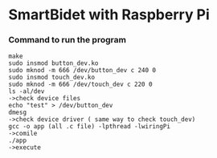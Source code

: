 # SmartBidet with Raspberry Pi

### Command to run the program
~~~
make
sudo insmod button_dev.ko
sudo mknod -m 666 /dev/button_dev c 240 0
sudo insmod touch_dev.ko
sudo mknod -m 666 /dev/touch_dev c 220 0
ls -al/dev
->check device files
echo "test" > /dev/button_dev
dmesg
->check device driver ( same way to check touch_dev)
gcc -o app (all .c file) -lpthread -lwiringPi
->comile
./app
->execute
~~~
